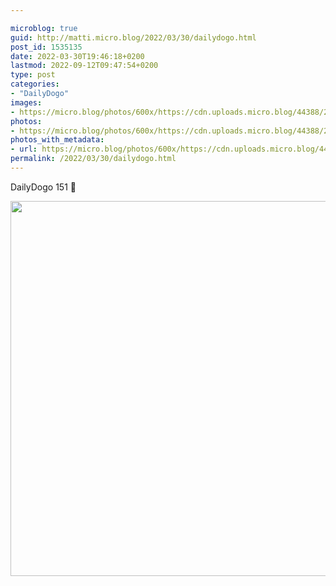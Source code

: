 ```yaml
---

microblog: true
guid: http://matti.micro.blog/2022/03/30/dailydogo.html
post_id: 1535135
date: 2022-03-30T19:46:18+0200
lastmod: 2022-09-12T09:47:54+0200
type: post
categories:
- "DailyDogo"
images:
- https://micro.blog/photos/600x/https://cdn.uploads.micro.blog/44388/2022/196c477b41.jpg
photos:
- https://micro.blog/photos/600x/https://cdn.uploads.micro.blog/44388/2022/196c477b41.jpg
photos_with_metadata:
- url: https://micro.blog/photos/600x/https://cdn.uploads.micro.blog/44388/2022/196c477b41.jpg
permalink: /2022/03/30/dailydogo.html
---
```

DailyDogo 151 🐶

<img src="https://micro.blog/photos/600x/https://blog.martin-haehnel.de/uploads/2022/196c477b41.jpg" width="600" height="600" alt="" />
